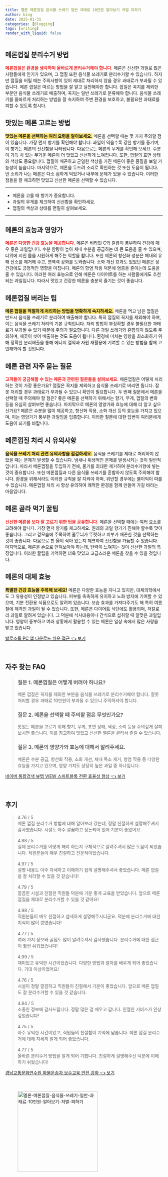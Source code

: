 ```yaml
---
title: 멜론 메론껍질 음식물 쓰레기 일반 과태료 10만원 알아보기 처벌 피하기
author: bing
date: 2025-01-31
categories: [Blogging]
tags: [writing]
render_with_liquid: false
---
```



<h2 id='메론껍질_분리수거_방법'>메론껍질 분리수거 방법</h2>

<p><b><span style="color: #ee2323;">메론껍질은 환경을 생각하며 올바르게 분리수거해야 합니다.</span></b> 메론은 신선한 과일로 많은 사람들에게 인기가 있으며, 그 껍질 또한 음식물 쓰레기로 분리수거할 수 있습니다. 하지만 껍질을 버릴 때는 주의사항이 있어 제대로 처리하지 않을 경우 과태료가 부과될 수 있습니다. 메론 껍질은 따르는 방법을 잘 알고 실천해야만 합니다. 껍질은 꼭지를 제외한 부분만 음식물 쓰레기로 배출하며, 꼭지는 일반 쓰레기로 분류해야 합니다. 음식물 쓰레기를 올바르게 처리하는 방법을 잘 숙지하여 주변 환경을 보호하고, 불필요한 과태료를 피할 수 있도록 합시다. </p>

<h2 id='맛있는_메론_고르는_방법'>맛있는 메론 고르는 방법</h2>

<p><b><span style="background-color: #ffe066;">맛있는 메론을 선택하는 여러 요령을 알아보세요.</span></b> 메론을 선택할 때는 몇 가지 주의할 점이 있습니다. 가장 먼저 향기를 확인해야 합니다. 과일이 익을수록 강한 향기를 풍기며, 이 향기는 메론의 신선함을 나타냅니다. 다음으로는 메론의 무게를 확인해 보세요. 수분이 가득 차 있는 무거운 메론이 더 맛있고 신선하게 느껴집니다. 또한, 껍질의 표면 상태와 색상도 중요합니다. 껍질이 매끈하고 균일한 색상을 가진 메론이 좋은 품질을 보일 가능성이 높습니다. 마지막으로, 메론을 두드려 소리로 확인하는 것 또한 도움이 됩니다. 빈 소리가 나는 메론은 다소 심하게 익었거나 내부에 문제가 있을 수 있습니다. 이러한 점들을 잘 체크하면 맛있고 신선한 메론을 선택할 수 있습니다. </p>

<hr />

<ul>
    <li>메론을 고를 때 향기가 중요합니다.</li>
    <li>과일의 무게를 체크하여 신선함을 확인하세요.</li>
    <li>껍질의 색상과 상태를 면밀히 살펴보세요.</li>
</ul>

<hr />

<h2 id='메론의_효능과_영양가'>메론의 효능과 영양가</h2>

<p><b><span style="color: #ee2323;">메론은 다양한 건강 효능을 제공합니다.</span></b> 메론은 비타민 C와 칼륨이 풍부하여 건강에 매우 좋은 과일입니다. 수분 함량이 높아 체내 수분을 공급하는 데 큰 도움을 줄 수 있으며, 더위에 지친 몸을 시원하게 해주는 역할을 합니다. 또한 메론의 항산화 성분은 체내의 유해 산소를 제거해 주고, 면역력 강화를 도와줍니다. 소화 개선 효과도 있었던 메론은 장 건강에도 긍정적인 영향을 미칩니다. 메론의 항염 작용 덕분에 염증을 줄이는데 도움을 줄 수 있습니다. 이러한 여러 효능으로 인해 메론은 다이어트를 하는 사람들에게도 추천되는 과일입니다. 따라서 맛있고 건강한 메론을 충분히 즐기는 것이 좋습니다.</p>

<h2 id='메론껍질_버리는_팁'>메론껍질 버리는 팁</h2>

<p><b><span style="background-color: #ffe066;">메론 껍질을 적절하게 처리하는 방법을 명확하게 숙지하세요.</span></b> 메론을 먹고 남은 껍질은 반드시 음식물 쓰레기로 분리하여 배출해야 합니다. 특히 껍질의 꼭지를 제외해야 하며, 이는 음식물 쓰레기 처리의 기본 규칙입니다. 처리 방법이 부정확할 경우 불필요한 과태료가 부과될 수 있기 때문에 주의가 필요합니다. 다른 과일 쓰레기와 혼합되지 않도록 주의하며, 깨끗이 씻어 배출하는 것도 도움이 됩니다. 환경에 미치는 영향을 최소화하기 위해 정확한 분리배출을 통해 에너지 절약과 자원 재활용에 기여할 수 있는 방법을 함께 고민해봐야 할 것입니다.</p>

<h2 id='메론_관련_자주_묻는_질문'>메론 관련 자주 묻는 질문</h2>

<p><b><span style="color: #ee2323;">고객들이 궁금해할 수 있는 메론과 관련된 질문들을 살펴보세요.</span></b> 메론껍질은 어떻게 처리하는 것이 가장 좋은가요? 껍질은 꼭지를 제외하고 음식물 쓰레기로 버리면 됩니다. 잘못 처리할 경우 과태료가 부과될 수 있으니 확인이 필요합니다. 두 번째 질문에서 메론을 선택할 때 주의해야 할 점은? 좋은 메론을 선택하기 위해서는 향기, 무게, 껍질의 변화 등을 유심히 살펴보면 좋습니다. 마지막으로 메론의 영양가와 효능에 대해 더 알고 싶으신가요? 메론은 수분을 많이 제공하고, 항산화 작용, 소화 개선 등의 효능을 가지고 있으며, 이는 영양가가 풍부한 과일임을 입증합니다. 이러한 질문에 대한 답변이 여러분에게 도움이 되기를 바랍니다.</p>

<h2 id='메론껍질_처리_시_유의사항'>메론껍질 처리 시 유의사항</h2>

<p><b><span style="background-color: #ffe066;">음식물 쓰레기 처리 관련 유의사항을 점검하세요.</span></b> 음식물 쓰레기를 제대로 처리하지 않았을 때는 문제가 발생할 수 있습니다. 냄새나 위생적인 문제를 발생시키는 것이 일반적입니다. 따라서 메론껍질을 투입하기 전에, 물기를 최대한 제거하여 분리수거항에 넣는 것이 중요합니다. 또한 메론껍질과 다른 음식물 쓰레기를 혼합하지 않도록 주의해야 합니다. 환경을 위해서라도 이러한 규칙을 잘 지켜야 하며, 위반할 경우에는 불이익이 따를 수 있습니다. 메론껍질 처리 시 항상 유의하여 쾌적한 환경을 함께 만들어 가길 바라는 마음입니다.</p>

<h2 id='메론골라먹기_꿀팁'>메론 골라 먹기 꿀팁</h2>

<p><b><span style="color: #ee2323;">신선한 메론을 보다 잘 고르기 위한 팁을 공유합니다.</span></b> 메론을 선택할 때에는 여러 요소를 고려해야 합니다. 가장 먼저 향기를 체크하세요. 원래의 과일 향기가 진해야 할수록 맛이 좋습니다. 그리고 겉모습에 주목하여 줄무늬가 뚜렷하고 피부가 매끈한 것을 선택하는 것이 좋습니다. 다음으로 핀 올이 삭아 있는지 체크하여 신선함을 가늠할 수 있습니다. 마지막으로, 메론을 손으로 만져보아야 하는데, 탄력이 느껴지는 것이 신선한 과일의 특징입니다. 이러한 꿀팁을 기억하면 더욱 맛있고 고급스러운 메론을 찾을 수 있을 것입니다.</p>

<h2 id='메론의_대체_효능'>메론의 대체 효능</h2>

<p><b><span style="background-color: #ffe066;">특별한 건강 효능을 주목해 보세요!</span></b> 메론은 다양한 효능을 지니고 있지만, 대체의학에서도 그 유용성이 인정받고 있습니다. 피부를 촉촉하게 유지하고 노화 방지에 기여할 수 있으며, 기분 전환용 식품으로도 알려져 있습니다. 보습 효과를 가져다주기도 해 특히 여름철에 제격인 과일이 될 수 있습니다. 또한, 메론은 다이어트 식단에도 활용되며, 저칼로리 과일로 알려져 있습니다. 그 덕분에 식사대용이나 간식으로 섭취할 때 알맞은 과일입니다. 영양이 풍부하고 여러 상황에서 활용할 수 있는 메론은 일상 속에서 많은 사랑을 받고 있습니다.</p>


<p><a class="click-button" title="발로소득 PC 앱 다운로드 쉬운 접근" href="https://somered.github.io/posts/%EB%B0%9C%EB%A1%9C%EC%86%8C%EB%93%9D-PC-%EC%95%B1-%EB%8B%A4%EC%9A%B4%EB%A1%9C%EB%93%9C-%EC%89%AC%EC%9A%B4-%EC%A0%91%EA%B7%BC/" rel="dofollow">발로소득 PC 앱 다운로드 쉬운 접근 👈 보기</a></p><br>
<h2 id='자주_찾는_FAQ'>자주 찾는 FAQ</h2>
<div itemscope="" itemtype="https://schema.org/FAQPage"> 
<blockquote> 
<div itemscope="" itemprop="mainEntity" itemtype="https://schema.org/Question"> 
<h3 itemprop="name">질문 1. 메론껍질은 어떻게 버려야 하나요?</h3> 
<div itemscope="" itemprop="acceptedAnswer" itemtype="https://schema.org/Answer"> 
<span itemprop="text"> 
<p>메론 껍질은 꼭지를 제외한 부분을 음식물 쓰레기로 분리수거해야 합니다. 잘못 처리할 경우 과태료 10만원이 부과될 수 있으니 주의하셔야 합니다.</p> 
</span> 
</div> 
</div> 
<div itemscope="" itemprop="mainEntity" itemtype="https://schema.org/Question"> 
<h3 itemprop="name">질문 2. 메론을 선택할 때 주의할 점은 무엇인가요?</h3> 
<div itemscope="" itemprop="acceptedAnswer" itemtype="https://schema.org/Answer"> 
<span itemprop="text"> 
<p>맛있는 메론을 고르기 위해 향기, 무게, 표면 상태, 색상, 소리 등을 주의깊게 살펴보시면 좋습니다. 이를 참고하여 맛있고 신선한 멜론을 골라서 즐길 수 있습니다.</p> 
</span> 
</div> 
</div> 
<div itemscope="" itemprop="mainEntity" itemtype="https://schema.org/Question"> 
<h3 itemprop="name">질문 3. 메론의 영양가와 효능에 대해서 알려주세요.</h3> 
<div itemscope="" itemprop="acceptedAnswer" itemtype="https://schema.org/Answer"> 
<span itemprop="text"> 
<p>메론은 수분 공급, 항산화 작용, 소화 개선, 체내 독소 제거, 항염 작용 등 다양한 효능을 가지고 있으며, 영양 가치도 상당히 높은 과일 중 하나입니다.</p> 
</span> 
</div> 
</div> 
</blockquote> 
</div>
<p><a class="click-button" title="네이버 통합검색 뷰탭 VIEW 스마트블록 전환 효율성 향상" href="https://somered.github.io/posts/%EB%84%A4%EC%9D%B4%EB%B2%84-%ED%86%B5%ED%95%A9%EA%B2%80%EC%83%89-%EB%B7%B0%ED%83%AD-VIEW-%EC%8A%A4%EB%A7%88%ED%8A%B8%EB%B8%94%EB%A1%9D-%EC%A0%84%ED%99%98-%ED%9A%A8%EC%9C%A8%EC%84%B1-%ED%96%A5%EC%83%81/" rel="dofollow">네이버 통합검색 뷰탭 VIEW 스마트블록 전환 효율성 향상 👈 보기</a></p><br>
<h2 id='후기'>후기</h2>
<div itemscope itemtype="https://schema.org/Product">
  <blockquote>
  <div itemprop="review" itemscope itemtype="https://schema.org/Review">
      <div itemprop="reviewRating" itemscope itemtype="https://schema.org/Rating"> <span itemprop="ratingValue">4.76</span> / <span itemprop="bestRating">5</span> </div>
      <span itemprop="reviewBody">메론 껍질 분리수거 방법에 대해 알아보러 갔는데, 정말 친절하게 설명해주셔서 감사했습니다. 시설도 아주 깔끔하고 정돈되어 있어 기분이 좋았어요.</span>
  </div>
  <br>
  <div itemprop="review" itemscope itemtype="https://schema.org/Review">
      <div itemprop="reviewRating" itemscope itemtype="https://schema.org/Rating"> <span itemprop="ratingValue">4.88</span> / <span itemprop="bestRating">5</span> </div>
      <span itemprop="reviewBody">실제 분리수거를 어떻게 해야 하는지 구체적으로 알려주셔서 많은 도움이 되었습니다. 직원분들이 매우 친절하고 전문적이었습니다.</span>
  </div>
  <br>
  <div itemprop="review" itemscope itemtype="https://schema.org/Review">
      <div itemprop="reviewRating" itemscope itemtype="https://schema.org/Rating"> <span itemprop="ratingValue">4.97</span> / <span itemprop="bestRating">5</span> </div>
      <span itemprop="reviewBody">설명 내용도 아주 자세하고 이해하기 쉽게 설명해주셔서 좋았습니다. 메론 껍질을 잘 처리할 수 있을 것 같습니다!</span>
  </div>
  <br>
  <div itemprop="review" itemscope itemtype="https://schema.org/Review">
      <div itemprop="reviewRating" itemscope itemtype="https://schema.org/Rating"> <span itemprop="ratingValue">4.79</span> / <span itemprop="bestRating">5</span> </div>
      <span itemprop="reviewBody">깔끔한 시설과 친절한 직원들 덕분에 기분 좋게 교육을 받았습니다. 앞으로 메론 껍질을 제대로 분리수거할 수 있을 것 같아요!</span>
  </div>
  <br>
  <div itemprop="review" itemscope itemtype="https://schema.org/Review">
      <div itemprop="reviewRating" itemscope itemtype="https://schema.org/Rating"> <span itemprop="ratingValue">4.98</span> / <span itemprop="bestRating">5</span> </div>
      <span itemprop="reviewBody">직원분들이 매우 친절하고 섬세하게 설명해주시더군요. 덕분에 분리수거에 대한 지식이 많이 쌓였습니다!</span>
  </div>
  <br>
  <div itemprop="review" itemscope itemtype="https://schema.org/Review">
      <div itemprop="reviewRating" itemscope itemtype="https://schema.org/Rating"> <span itemprop="ratingValue">4.77</span> / <span itemprop="bestRating">5</span> </div>
      <span itemprop="reviewBody">여러 가지 정보와 꿀팁도 많이 알려주셔서 감사했습니다. 분리수거에 대한 접근이 훨씬 쉬워졌습니다!</span>
  </div>
  <br>
  <div itemprop="review" itemscope itemtype="https://schema.org/Review">
      <div itemprop="reviewRating" itemscope itemtype="https://schema.org/Rating"> <span itemprop="ratingValue">4.99</span> / <span itemprop="bestRating">5</span> </div>
      <span itemprop="reviewBody">재미있고 유익한 시간이었습니다. 다양한 방법과 절차를 배우게 되어 좋았습니다. 기대 이상이었어요!</span>
  </div>
  <br>
  <div itemprop="review" itemscope itemtype="https://schema.org/Review">
      <div itemprop="reviewRating" itemscope itemtype="https://schema.org/Rating"> <span itemprop="ratingValue">4.76</span> / <span itemprop="bestRating">5</span> </div>
      <span itemprop="reviewBody">시설이 정말 깔끔하고 직원들이 친절해서 기분이 좋았습니다. 앞으로 메론 껍질도 잘 분리수거할 수 있을 것 같습니다.</span>
  </div>
  <br>
  <div itemprop="review" itemscope itemtype="https://schema.org/Review">
      <div itemprop="reviewRating" itemscope itemtype="https://schema.org/Rating"> <span itemprop="ratingValue">4.84</span> / <span itemprop="bestRating">5</span> </div>
      <span itemprop="reviewBody">소중한 정보에 감사드립니다. 정말 많은 걸 배우고 갑니다. 친절한 서비스가 인상 깊었습니다!</span>
  </div>
  <br>
  <div itemprop="review" itemscope itemtype="https://schema.org/Review">
      <div itemprop="reviewRating" itemscope itemtype="schema.org/Rating"> <span itemprop="ratingValue">4.75</span> / <span itemprop="bestRating">5</span> </div>
      <span itemprop="reviewBody">아주 유익한 시간이었고, 직원들의 친절함이 기억에 남습니다. 메론 껍질 분리수거에 대해 자세히 알게 되어 좋았습니다.</span>
  </div>
  <br>
  <div itemprop="review" itemscope itemtype="https://schema.org/Review">
      <div itemprop="reviewRating" itemscope itemtype="https://schema.org/Rating"> <span itemprop="ratingValue">4.77</span> / <span itemprop="bestRating">5</span> </div>
      <span itemprop="reviewBody">올바른 분리수거 방법을 알게 되어 기쁩니다. 친절하게 설명해주신 덕분에 이해하기 쉬웠습니다!</span>
  </div>
  </blockquote>
</div>
<p><a class="click-button" title="경남교통문화연수원 화물운송자 보수교육 안전 강화" href="https://somered.github.io/posts/%EA%B2%BD%EB%82%A8%EA%B5%90%ED%86%B5%EB%AC%B8%ED%99%94%EC%97%B0%EC%88%98%EC%9B%90-%ED%99%94%EB%AC%BC%EC%9A%B4%EC%86%A1%EC%9E%90-%EB%B3%B4%EC%88%98%EA%B5%90%EC%9C%A1-%EC%95%88%EC%A0%84-%EA%B0%95%ED%99%94/" rel="dofollow">경남교통문화연수원 화물운송자 보수교육 안전 강화 👈 보기</a></p><br>
<figure class="image"><img src="https://somered.github.io/assets/img/thumbnail/멜론-메론껍질-음식물-쓰레기-일반-과태료-10만원-알아보기-처벌-피하기.webp" alt="멜론-메론껍질-음식물-쓰레기-일반-과태료-10만원-알아보기-처벌-피하기" width="256" height="256"></figure>